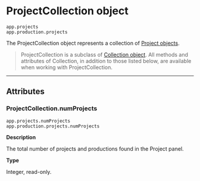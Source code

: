 <a id="projectcollection"></a>

# ProjectCollection object

`app.projects`
<br/>
`app.production.projects`
<br/>

The ProjectCollection object represents a collection of [Project objects](../general/project.md#project).

> ProjectCollection is a subclass of [Collection object](collection.md#collection). All methods and attributes of Collection, in addition to those listed below, are available when working with ProjectCollection.

---

## Attributes

<a id="projectcollection-numprojects"></a>

### ProjectCollection.numProjects

`app.projects.numProjects`
<br/>
`app.production.projects.numProjects`
<br/>

**Description**

The total number of projects and productions found in the Project panel.

**Type**

Integer, read-only.
